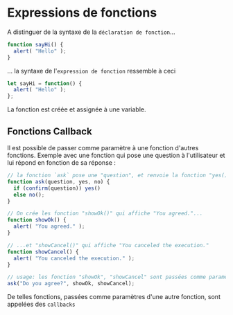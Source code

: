 # Expressions de fonctions

A distinguer de la syntaxe de la `déclaration de fonction`...

```js
function sayHi() {
  alert( "Hello" );
}
```

... la syntaxe de l'`expression de fonction` ressemble à ceci

```js
let sayHi = function() {
  alert( "Hello" );
};
```

La fonction est créée et assignée à une variable.

## Fonctions Callback

Il est possible de passer comme paramètre à une fonction d'autres fonctions.
Exemple avec une fonction qui pose une question à l'utilisateur et lui répond en fonction de sa réponse :

```js
// la fonction `ask` pose une "question", et renvoie la fonction "yes()" si l'utilisateur confirme (répond "oui") ou renvoie la fonction "no()" sinon.
function ask(question, yes, no) {
  if (confirm(question)) yes()
  else no();
}

// On crée les fonction "showOk()" qui affiche "You agreed."...
function showOk() {
  alert( "You agreed." );
}

// ...et "showCancel()" qui affiche "You canceled the execution."
function showCancel() {
  alert( "You canceled the execution." );
}

// usage: les fonction "showOk", "showCancel" sont passées comme paramètres de la fonction "ask" (attention : il s'agit du nom des fonctions, sans parenthèses ni paramètres, pas de l'appel aux fonctions !)
ask("Do you agree?", showOk, showCancel);
```

De telles fonctions, passées comme paramètres d'une autre fonction, sont appelées des `callbacks`

